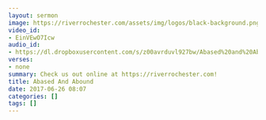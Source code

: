 ```yaml
---
layout: sermon
image: https://riverrochester.com/assets/img/logos/black-background.png
video_id:
- EinVEwO7Icw
audio_id:
- https://dl.dropboxusercontent.com/s/z00avrduvl927bw/Abased%20and%20Abound.mp3?dl=0
verses:
- none
summary: Check us out online at https://riverrochester.com!
title: Abased And Abound
date: 2017-06-26 08:07
categories: []
tags: []
---
```

